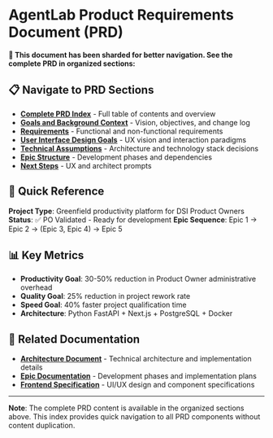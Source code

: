 # AgentLab Product Requirements Document (PRD)

**📁 This document has been sharded for better navigation. See the complete PRD in organized sections:**

## 📋 Navigate to PRD Sections

- **[Complete PRD Index](./prd/index.md)** - Full table of contents and overview
- **[Goals and Background Context](./prd/goals-and-context.md)** - Vision, objectives, and change log
- **[Requirements](./prd/requirements.md)** - Functional and non-functional requirements
- **[User Interface Design Goals](./prd/ui-design-goals.md)** - UX vision and interaction paradigms
- **[Technical Assumptions](./prd/technical-assumptions.md)** - Architecture and technology stack decisions
- **[Epic Structure](./prd/epic-structure.md)** - Development phases and dependencies
- **[Next Steps](./prd/next-steps.md)** - UX and architect prompts

## 🎯 Quick Reference

**Project Type**: Greenfield productivity platform for DSI Product Owners
**Status**: ✅ PO Validated - Ready for development
**Epic Sequence**: Epic 1 → Epic 2 → (Epic 3, Epic 4) → Epic 5

## 📊 Key Metrics

- **Productivity Goal**: 30-50% reduction in Product Owner administrative overhead
- **Quality Goal**: 25% reduction in project rework rate
- **Speed Goal**: 40% faster project qualification time
- **Architecture**: Python FastAPI + Next.js + PostgreSQL + Docker

## 🔗 Related Documentation

- **[Architecture Document](./architecture.md)** - Technical architecture and implementation details
- **[Epic Documentation](./epics/index.md)** - Development phases and implementation plans
- **[Frontend Specification](./front-end-spec.md)** - UI/UX design and component specifications

---

**Note**: The complete PRD content is available in the organized sections above. This index provides quick navigation to all PRD components without content duplication.